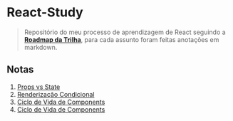 # React-Study

> Repositório do meu processo de aprendizagem de React seguindo a [**Roadmap da Trilha**](https://trilha.info/roadmap/react), para cada assunto foram feitas anotações em markdown.

## Notas

1. [Props vs State](https://github.com/oisol/react-study/blob/main/notes/1.%20React%20-%20Props%20vs%20State.md)
2. [Renderização Condicional](https://github.com/oisol/react-study/blob/main/notes/2.%20React%20-%20Renderizacao%20Condicional.md)
3. [Ciclo de Vida de Components](https://github.com/oisol/react-study/blob/main/notes/3.%20React%20-%20Ciclo%20de%20Vida%20de%20Components.md)
4. [Ciclo de Vida de Components](https://github.com/oisol/react-study/blob/main/notes/4.%20React%20-%20Composição%20vs%20Herança.md)